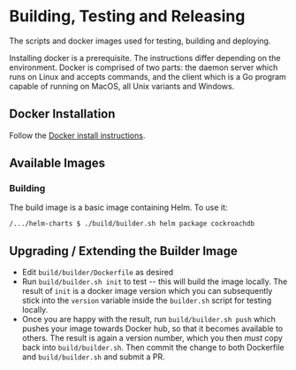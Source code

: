# Building, Testing and Releasing

The scripts and docker images used for testing, building and deploying.

Installing docker is a prerequisite. The instructions differ depending on the
environment. Docker is comprised of two parts: the daemon server which runs on
Linux and accepts commands, and the client which is a Go program capable of
running on MacOS, all Unix variants and Windows.


## Docker Installation

Follow the [Docker install
instructions](https://docs.docker.com/engine/installation/).


## Available Images

### Building

The build image is a basic image containing Helm. To use it:

```
/.../helm-charts $ ./build/builder.sh helm package cockroachdb
```


## Upgrading / Extending the Builder Image

- Edit `build/builder/Dockerfile` as desired
- Run `build/builder.sh init` to test -- this will build the image locally. The result of `init` is a docker image version which you can subsequently stick into the `version` variable inside the `builder.sh` script for testing locally.
- Once you are happy with the result, run `build/builder.sh push` which pushes your image towards Docker hub, so that it becomes available to others. The result is again a version number, which you then *must* copy back into `build/builder.sh`. Then commit the change to both Dockerfile and `build/builder.sh` and submit a PR.

